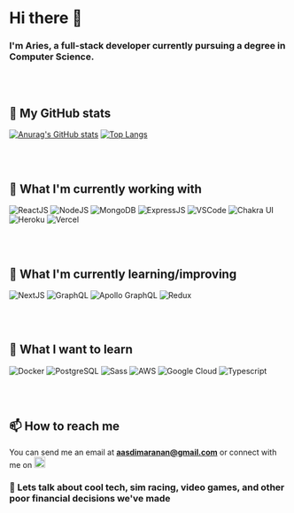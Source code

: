 # Hi there 👋
### I'm Aries, a full-stack developer currently pursuing a degree in Computer Science.

<br/>
<br/>


## 🔭 My GitHub stats
[![Anurag's GitHub stats](https://github-readme-stats.vercel.app/api?username=AD-Blue&theme=tokyonight)](https://github.com/anuraghazra/github-readme-stats)
[![Top Langs](https://github-readme-stats.vercel.app/api/top-langs/?username=AD-Blue&theme=tokyonight)](https://github.com/anuraghazra/github-readme-stats)

<br/>
<br/>

## 🌟 What I'm currently working with
![ReactJS](https://img.shields.io/badge/-ReactJS-61DAFB?logo=react&logoColor=white&style=flat-square)
![NodeJS](https://img.shields.io/badge/-NodeJS-339933?logo=node.js&logoColor=white&style=flat-square)
![MongoDB](https://img.shields.io/badge/-MongoDB-47A248?logo=mongodb&logoColor=white&style=flat-square)
![ExpressJS](https://img.shields.io/badge/-ExpressJS-000000?logo=express&style=flat-square)
![VSCode](https://img.shields.io/badge/-VSCode-007ACC?logo=visual-studio-code&style=flat-square)
![Chakra UI](https://img.shields.io/badge/-Chakra%20UI-319795?logo=chakra-ui&logoColor=white&style=flat-square)
![Heroku](https://img.shields.io/badge/-Heroku-430098?logo=heroku&style=flat-square)
![Vercel](https://img.shields.io/badge/-Vercel-000000?logo=vercel&style=flat-square)

<br/>
<br/>

## 🌱 What I'm currently learning/improving
![NextJS](https://img.shields.io/badge/-NextJS-000000?logo=next.js&style=flat-square)
![GraphQL](https://img.shields.io/badge/-GraphQL-E434AA?logo=graphql&logoColor=white&style=flat-square)
![Apollo GraphQL](https://img.shields.io/badge/-Apollo%20GraphQL-311C87?logo=apollo-graphql&style=flat-square)
![Redux](https://img.shields.io/badge/-Redux-764ABC?logo=redux&style=flat-square)

<br/>
<br/>

## 🤔 What I want to learn
![Docker](https://img.shields.io/badge/-Docker-2496ED?logo=docker&logoColor=white&style=flat-square)
![PostgreSQL](https://img.shields.io/badge/-PostgreSQL-4169E1?logo=postgresql&logoColor=white&style=flat-square)
![Sass](https://img.shields.io/badge/-Sass-CC6699?logo=sass&logoColor=white&style=flat-square)
![AWS](https://img.shields.io/badge/-AWS-232F3E?logo=amazon-aws&style=flat-square)
![Google Cloud](https://img.shields.io/badge/-Google%20Cloud-4285F4?logo=google-cloud&logoColor=white&style=flat-square)
![Typescript](https://img.shields.io/badge/-Typescript-3178C6?logo=typescript&logoColor=white&style=flat-square)

<br/>
<br/>

## 📫 How to reach me
You can send me an email at **aasdimaranan@gmail.com** or connect with me on <a href="https://www.linkedin.com/in/aries-dimaranan-5664b91a1/"><img height="20" src="https://github.com/WaylonWalker/WaylonWalker/blob/main/icon/linkedin.png?raw=true"></a>


### 💬 Lets talk about cool tech, sim racing, video games, and other poor financial decisions we've made

<!--
**AD-Blue/AD-Blue** is a ✨ _special_ ✨ repository because its `README.md` (this file) appears on your GitHub profile.

Here are some ideas to get you started:

- 🔭 I’m currently working on ...
- 🌱 I’m currently learning ...
- 👯 I’m looking to collaborate on ...
- 🤔 I’m looking for help with ...
- 💬 Ask me about ...
- 📫 How to reach me: ...
- 😄 Pronouns: ...
- ⚡ Fun fact: ...
-->
